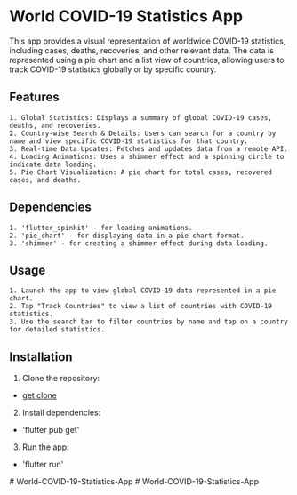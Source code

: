 # World COVID-19 Statistics App

This app provides a visual representation of worldwide COVID-19 statistics, including cases, deaths, recoveries, and other relevant data. The data is represented using a pie chart and a list view of countries, allowing users to track COVID-19 statistics globally or by specific country.

## Features

    1. Global Statistics: Displays a summary of global COVID-19 cases, deaths, and recoveries.
    2. Country-wise Search & Details: Users can search for a country by name and view specific COVID-19 statistics for that country.
    3. Real-time Data Updates: Fetches and updates data from a remote API.
    4. Loading Animations: Uses a shimmer effect and a spinning circle to indicate data loading.
    5. Pie Chart Visualization: A pie chart for total cases, recovered cases, and deaths.

## Dependencies

    1. 'flutter_spinkit' - for loading animations.
    2. 'pie_chart' - for displaying data in a pie chart format.
    3. 'shimmer' - for creating a shimmer effect during data loading.
    
## Usage

    1. Launch the app to view global COVID-19 data represented in a pie chart.
    2. Tap "Track Countries" to view a list of countries with COVID-19 statistics.
    3. Use the search bar to filter countries by name and tap on a country for detailed statistics.

## Installation

1. Clone the repository:
- [get clone ](https://github.com/RehmanSiddique/World-COVID-19-Statistics-App)
2. Install dependencies:
- 'flutter pub get'
3. Run the app:
- 'flutter run' 

 
#   W o r l d - C O V I D - 1 9 - S t a t i s t i c s - A p p 
 
 #   W o r l d - C O V I D - 1 9 - S t a t i s t i c s - A p p 
 
 
